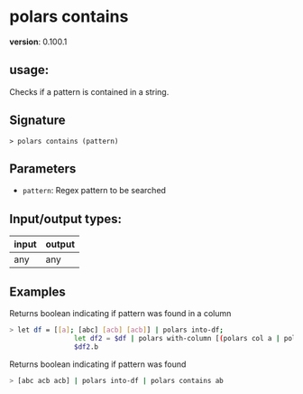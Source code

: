 # polars contains

**version**: 0.100.1

## **usage**:

Checks if a pattern is contained in a string.

## Signature

`> polars contains (pattern)`

## Parameters

- `pattern`: Regex pattern to be searched

## Input/output types:

| input | output |
| ----- | ------ |
| any   | any    |

## Examples

Returns boolean indicating if pattern was found in a column

```bash
> let df = [[a]; [abc] [acb] [acb]] | polars into-df;
                let df2 = $df | polars with-column [(polars col a | polars contains ab | polars as b)] | polars collect;
                $df2.b
```

Returns boolean indicating if pattern was found

```bash
> [abc acb acb] | polars into-df | polars contains ab
```
